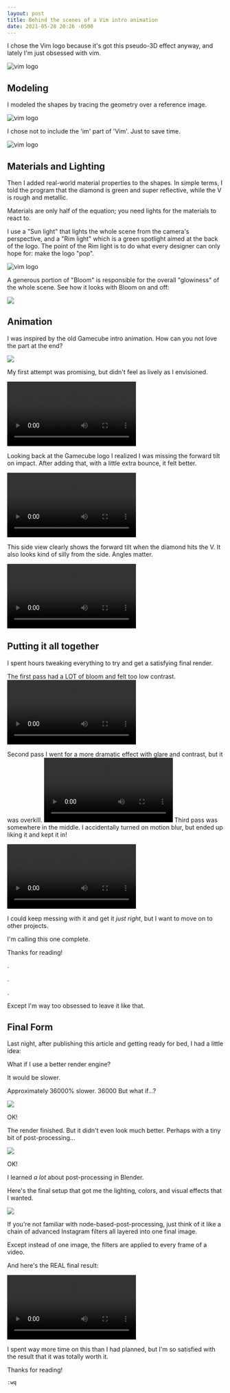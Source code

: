```yaml
---
layout: post
title: Behind the scenes of a Vim intro animation
date: 2021-05-28 20:26 -0500
---
```


I chose the Vim logo because it's got this pseudo-3D effect anyway, and lately I'm just obsessed with vim. 

![vim logo](/assets/images/posts/vim-logo.png)

## Modeling

I modeled the shapes by tracing the geometry over a reference image.

![vim logo](/assets/images/posts/logo-wireframe-1.png)

I chose not to include the 'im' part of 'Vim'. Just to save time.

![vim logo](/assets/images/posts/logo-wireframe-2.gif)

## Materials and Lighting

Then I added real-world material properties to the shapes. In simple terms, I told the program that the diamond is green and super reflective, while the V is rough and metallic.

Materials are only half of the equation; you need lights for the materials to react to. 

I use a "Sun light" that lights the whole scene from the camera's perspective, and a "Rim light" which is a green spotlight aimed at the back of the logo. The point of the Rim light is to do what every designer can only hope for: make the logo "pop". 

![vim logo](/assets/images/posts/vim-lights.png)

A generous portion of "Bloom" is responsible for the overall "glowiness" of the whole scene. See how it looks with Bloom on and off:

![](/assets/images/posts/bloom-toggle.gif)

## Animation

I was inspired by the old Gamecube intro animation. How can you not love the part at the end?

![](/assets/images/posts/gamecube.gif)

My first attempt was promising, but didn't feel as lively as I envisioned.

<video controls>
    <source src="/assets/images/posts/without-tilt.mp4"
            type="video/mp4">
    Sorry, your browser doesn't support embedded videos.
</video>

Looking back at the Gamecube logo I realized I was missing the forward tilt on impact. After adding that, with a little extra bounce, it felt better.

<video controls>
    <source src="/assets/images/posts/with-tilt.mp4"
            type="video/mp4">
    Sorry, your browser doesn't support embedded videos.
</video>

This side view clearly shows the forward tilt when the diamond hits the V. It also looks kind of silly from the side. Angles matter.

<video controls>
    <source src="/assets/images/posts/tilt-side.mp4"
            type="video/mp4">
    Sorry, your browser doesn't support embedded videos.
</video>

## Putting it all together

I spent hours tweaking everything to try and get a satisfying final render. 

The first pass had a LOT of bloom and felt too low contrast.
<video controls>
    <source src="/assets/images/posts/first-pass.mp4"
            type="video/mp4">
    Sorry, your browser doesn't support embedded videos.
</video>

Second pass I went for a more dramatic effect with glare and contrast, but it was overkill.
<video controls>
    <source src="/assets/images/posts/second-pass.mp4"
            type="video/mp4">
    Sorry, your browser doesn't support embedded videos.
</video>
Third pass was somewhere in the middle. I accidentally turned on motion blur, but ended up liking it and kept it in! 


<video controls>
    <source src="/assets/images/posts/third-pass.mp4"
            type="video/mp4">
    Sorry, your browser doesn't support embedded videos.
</video>

I could keep messing with it and get it *just right*, but I want to move on to other projects. 

I'm calling this one complete.

Thanks for reading!

.

.

.

Except I'm way too obsessed to leave it like that.

## Final Form

Last night, after publishing this article and getting ready for bed, I had a little idea:

What if I use a better render engine? 

It would be slower.

Approximately 36000% slower.
36000
But what if...?

![](/assets/images/posts/one-eternity-later.jpg)

OK!

The render finished. But it didn't even look much better. Perhaps with a tiny bit of post-processing...

![](/assets/images/posts/5-hours-later.jpg)

OK!

I learned *a lot* about post-processing in Blender.

Here's the final setup that got me the lighting, colors, and visual effects that I wanted.

![](/assets/images/posts/vim-compositing.png)

If you're not familiar with node-based-post-processing, just think of it like a chain of advanced Instagram filters all layered into one final image.

Except instead of one image, the filters are applied to every frame of a video.

And here's the REAL final result:

<video controls>
    <source src="/assets/images/posts/vim-final.mp4"
            type="video/mp4">
    Sorry, your browser doesn't support embedded videos.
</video>

I spent way more time on this than I had planned, but I'm so satisfied with the result that it was totally worth it.

Thanks for reading!

`:wq`
